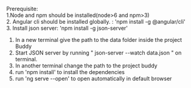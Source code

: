 Prerequisite:<br/>
1.Node and npm should be installed(node>6 and npm>3)<br/>
2. Angular cli should be installed globally. : 'npm install -g @angular/cli' <br/>
3. Install json server: 'npm install -g json-server' 
   
1. In a new terminal give the path to the data folder inside the project Buddy
2. Start JSON server by running " json-server --watch data.json " on terminal.  
3. In another terminal change the path to the project buddy
4. run 'npm install' to install the dependencies
5. run 'ng serve --open' to open automatically in default browser
